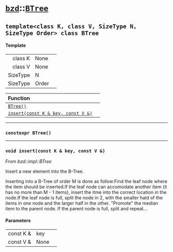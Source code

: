 # [`bzd`](../../index.md)::[`BTree`](../index.md)

## `template<class K, class V, SizeType N, SizeType Order> class BTree`

#### Template
||||
|---:|:---|:---|
|class K|None||
|class V|None||
|SizeType|N||
|SizeType|Order||

|Function||
|:---|:---|
|[`BTree()`](./index.md)||
|[`insert(const K & key, const V &)`](./index.md)||
------
### `constexpr BTree()`

------
### `void insert(const K & key, const V &)`
*From bzd::impl::BTree*

Insert a new element into the B-Tree.

Inserting into a B-Tree of order M is done as follow:Find the leaf node where the item should be inserted.If the leaf node can accomodate another item (it has no more than M - 1 items), insert the itme into the correct location in the node.If the leaf node is full, split the node in 2, with the smaller hald of the items in one node and the larger half in the other. "Promote" the median item to the parent node. If the parent node is full, split and repeat...
#### Parameters
||||
|---:|:---|:---|
|const K &|key||
|const V &|None||
